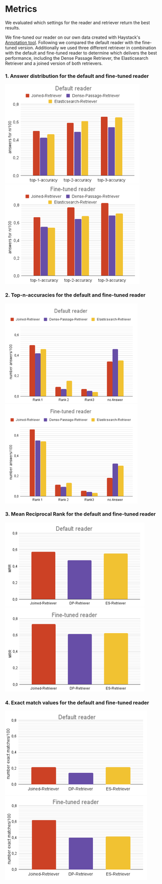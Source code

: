 # Metrics

We evaluated which settings for the reader and retriever return the best results.

We fine-tuned our reader on our own data created with Haystack's [Annotation tool](https://haystack.deepset.ai/guides/annotation).
Following we compared the default reader with the fine-tuned version.
Additionally we used three different retriever in combination with the default and fine-tuned reader to determine which delivers the best performance, including the Dense Passage Retriever, the Elasticsearch Retriever and a joined version of both retrievers.


### 1.  Answer distribution for the default and fine-tuned reader

<img height="325" src="images/accuracy-default.png"> <img height="325" src="images/accuracy-fine-tuned.png">

### 2.  Top-n-accuracies for the default and fine-tuned reader

<img height="325" src="images/default-answer-distribution.png"> <img height="325" src="images/fine-tuned-answer-distribution.png">

### 3.  Mean Reciprocal Rank for the default and fine-tuned reader

<img height="275" src="images/mrr_default.png"> <img height="275" src="images/mrr_fine_tuned.png">

### 4.  Exact match values for the default and fine-tuned reader

<img height="275" src="images/exact_match_default.png"> <img height="275" src="images/exact_match_fine_tuned.png">


